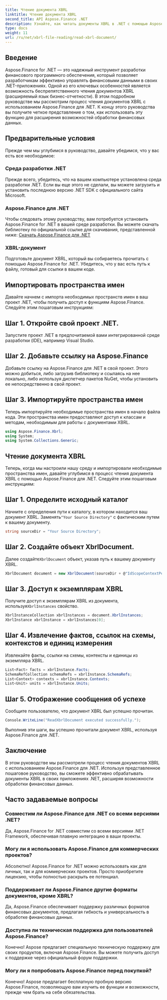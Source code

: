 ```yaml
---
title: Чтение документа XBRL
linktitle: Чтение документа XBRL
second_title: API Aspose.Finance .NET
description: Узнайте, как читать документы XBRL в .NET с помощью Aspose.Finance. Расширьте свои возможности обработки финансовых данных без особых усилий. #Aspose #Финансы #XBRL
type: docs
weight: 11
url: /ru/net/xbrl-file-reading/read-xbrl-document/
---
```

## Введение
Aspose.Finance for .NET — это надежный инструмент разработки финансового программного обеспечения, который позволяет разработчикам эффективно управлять финансовыми данными в своих .NET-приложениях. Одной из его ключевых особенностей является возможность беспрепятственного чтения документов XBRL (расширяемый язык бизнес-отчетности). В этом подробном руководстве мы рассмотрим процесс чтения документов XBRL с использованием Aspose.Finance для .NET. К концу этого руководства вы получите четкое представление о том, как использовать эту функцию для расширения возможностей обработки финансовых данных.
## Предварительные условия
Прежде чем мы углубимся в руководство, давайте убедимся, что у вас есть все необходимое:
### Среда разработки .NET
Прежде всего, убедитесь, что на вашем компьютере установлена среда разработки .NET. Если вы еще этого не сделали, вы можете загрузить и установить последнюю версию .NET SDK с официального сайта Microsoft.
### Aspose.Finance для .NET
Чтобы следовать этому руководству, вам потребуется установить Aspose.Finance for .NET в вашей среде разработки. Вы можете скачать библиотеку по официальной ссылке для скачивания, представленной ниже:
[Скачать Aspose.Finance для .NET](https://releases.aspose.com/finance/net/)
### XBRL-документ
Подготовьте документ XBRL, который вы собираетесь прочитать с помощью Aspose.Finance for .NET. Убедитесь, что у вас есть путь к файлу, готовый для ссылки в вашем коде.
## Импортировать пространства имен
Давайте начнем с импорта необходимых пространств имен в ваш проект .NET, чтобы получить доступ к функциям Aspose.Finance. Следуйте этим пошаговым инструкциям:
## Шаг 1. Откройте свой проект .NET.
Запустите проект .NET в предпочитаемой вами интегрированной среде разработки (IDE), например Visual Studio.
## Шаг 2. Добавьте ссылку на Aspose.Finance
Добавьте ссылку на Aspose.Finance для .NET в свой проект. Этого можно добиться, либо загрузив библиотеку и ссылаясь на нее локально, либо используя диспетчер пакетов NuGet, чтобы установить ее непосредственно в свой проект.
## Шаг 3. Импортируйте пространства имен
Теперь импортируйте необходимые пространства имен в начало файла кода. Эти пространства имен предоставляют доступ к классам и методам, необходимым для работы с документами XBRL.
```csharp
using Aspose.Finance.Xbrl;
using System;
using System.Collections.Generic;
```
## Чтение документа XBRL
Теперь, когда мы настроили нашу среду и импортировали необходимые пространства имен, давайте углубимся в процесс чтения документа XBRL с помощью Aspose.Finance для .NET. Следуйте этим пошаговым инструкциям:
## Шаг 1. Определите исходный каталог
 Начните с определения пути к каталогу, в котором находится ваш документ XBRL. Заменять`"Your Source Directory"` с фактическим путем к вашему документу.
```csharp
string sourceDir = "Your Source Directory";
```
## Шаг 2. Создайте объект XbrlDocument.
 Далее создайте`XbrlDocument` объект, указав путь к вашему документу XBRL.
```csharp
XbrlDocument document = new XbrlDocument(sourceDir + @"IdScopeContextPeriodStartAfterEnd.xml");
```
## Шаг 3. Доступ к экземплярам XBRL
 Получите доступ к экземплярам XBRL из документа, используя`XbrlInstances` свойство.
```csharp
XbrlInstanceCollection xbrlInstances = document.XbrlInstances;
XbrlInstance xbrlInstance = xbrlInstances[0];
```
## Шаг 4. Извлечение фактов, ссылок на схемы, контекстов и единиц измерения
Извлекайте факты, ссылки на схемы, контексты и единицы из экземпляра XBRL.
```csharp
List<Fact> facts = xbrlInstance.Facts;
SchemaRefCollection schemaRefs = xbrlInstance.SchemaRefs;
List<Context> contexts = xbrlInstance.Contexts;
List<Unit> units = xbrlInstance.Units;
```
## Шаг 5. Отображение сообщения об успехе
Сообщите пользователю, что документ XBRL был успешно прочитан.
```csharp
Console.WriteLine("ReadXbrlDocument executed successfully.");
```
Выполнив эти шаги, вы успешно прочитали документ XBRL, используя Aspose.Finance для .NET.
## Заключение
В этом руководстве мы рассмотрели процесс чтения документов XBRL с использованием Aspose.Finance для .NET. Используя представленное пошаговое руководство, вы сможете эффективно обрабатывать документы XBRL в своих приложениях .NET, расширяя возможности обработки финансовых данных.
## Часто задаваемые вопросы
### Совместим ли Aspose.Finance для .NET со всеми версиями .NET?
Да, Aspose.Finance for .NET совместим со всеми версиями .NET Framework, обеспечивая плавную интеграцию в ваши проекты.
### Могу ли я использовать Aspose.Finance для коммерческих проектов?
Абсолютно! Aspose.Finance for .NET можно использовать как для личных, так и для коммерческих проектов. Просто приобретите лицензию, чтобы полностью раскрыть ее потенциал.
### Поддерживает ли Aspose.Finance другие форматы документов, кроме XBRL?
Да, Aspose.Finance обеспечивает поддержку различных форматов финансовых документов, предлагая гибкость и универсальность в обработке финансовых данных.
### Доступна ли техническая поддержка для пользователей Aspose.Finance?
Конечно! Aspose предлагает специальную техническую поддержку для своих продуктов, включая Aspose.Finance. Вы можете получить доступ к поддержке через официальный форум поддержки.
### Могу ли я попробовать Aspose.Finance перед покупкой?
Конечно! Aspose предлагает бесплатную пробную версию Aspose.Finance, позволяющую вам изучить ее функции и возможности, прежде чем брать на себя обязательства.
